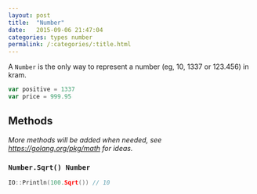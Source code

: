 ```yaml
---
layout: post
title:  "Number"
date:   2015-09-06 21:47:04
categories: types number
permalink: /:categories/:title.html
---
```


A `Number` is the only way to represent a number (eg, 10, 1337 or 123.456) in kram.

~~~go
var positive = 1337
var price = 999.95
~~~

## Methods

*More methods will be added when needed, see https://golang.org/pkg/math for ideas.*

### `Number.Sqrt() Number`

~~~go
IO::Println(100.Sqrt()) // 10
~~~
